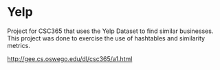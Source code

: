 # Yelp

Project for CSC365 that uses the Yelp Dataset to find similar businesses. 
This project was done to exercise the use of hashtables and similarity metrics.

http://gee.cs.oswego.edu/dl/csc365/a1.html
